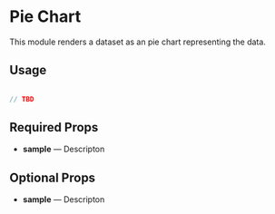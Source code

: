 Pie Chart
=====

This module renders a dataset as an pie chart representing the data.

## Usage

```jsx

// TBD

```

## Required Props

* <strong>sample</strong> — Descripton

## Optional Props
* <strong>sample</strong> — Descripton
